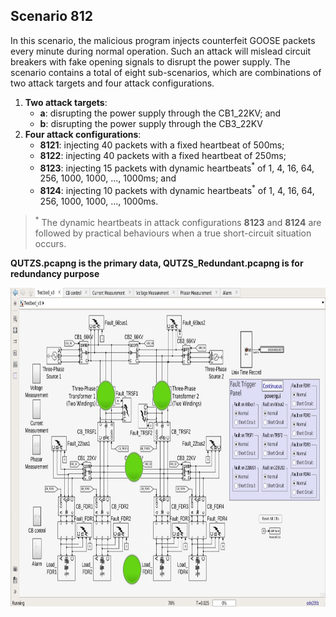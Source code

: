 ## Scenario 812
In this scenario, the malicious program injects counterfeit GOOSE packets every minute during normal operation. Such an attack will mislead circuit breakers with fake opening signals to disrupt the power supply. The scenario contains a total of eight sub-scenarios, which are combinations of two attack targets and four attack configurations.
1. **Two attack targets**: 
   - **a**: disrupting the power supply through the CB1_22KV; and 
   - **b**: disrupting the power supply through the CB3_22KV
2. **Four attack configurations**:
   - **8121**: injecting 40 packets with a fixed heartbeat of 500ms;
   - **8122**: injecting 40 packets with a fixed heartbeat of 250ms;
   - **8123**: injecting 15 packets with dynamic heartbeats<sup>*</sup> of 1, 4, 16, 64, 256, 1000, 1000, ..., 1000ms; and
   - **8124**: injecting 10 packets with dynamic heartbeats<sup>*</sup> of 1, 4, 16, 64, 256, 1000, 1000, ..., 1000ms.

> <sup>*</sup> The dynamic heartbeats in attack configurations **8123** and **8124** are followed by practical behaviours when a true short-circuit situation occurs.

**QUTZS.pcapng is the primary data, QUTZS_Redundant.pcapng is for redundancy purpose**

<img src="https://github.com/CSCRC-SCREED/QUT-ZSS-2023/blob/main/PrimaryPlant.jpg" alt="" width="800" height="510" />